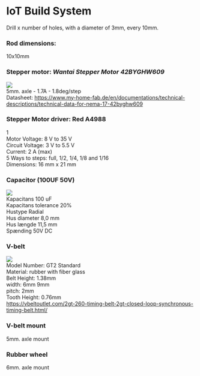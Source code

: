 # IoT Build System
Drill x number of holes, with a diameter of 3mm, every 10mm.

### Rod dimensions:
10x10mm 

### Stepper motor: *Wantai Stepper Motor 42BYGHW609*
![](https://www.my-home-fab.de/media/image/a9/58/49/x42BYGH609-dimensions.jpg.pagespeed.ic.m2-8Cp4AJ0.webp)
<br>
5mm. axle - 1.7A - 1.8deg/step <br>
Datasheet: https://www.my-home-fab.de/en/documentations/technical-descriptions/technical-data-for-nema-17-42byghw609


### Stepper Motor driver: Red A4988
1[](https://www.openimpulse.com/blog/wp-content/uploads/2017/03/Red-A4988-Stepper-Motor-Driver-3-300x300.jpg)
<br>
Motor Voltage: 8 V to 35 V <br>
Circuit Voltage: 3 V to 5.5 V <br>
Current: 2 A (max) <br>
5 Ways to steps: full, 1/2, 1/4, 1/8 and 1/16 <br>
Dimensions: 16 mm x 21 mm <br>

### Capacitor (100UF 50V)
![](https://justpiece.com/uploads/product/image/4227/electrolytic-capacitor-100uf-50v-5609.jpeg)
<br>
Kapacitans	100 uF <br>
Kapacitans tolerance	20% <br>
Hustype	Radial <br>
Hus diameter	8,0 mm <br>
Hus længde	11,5 mm <br>
Spænding	50V DC <br>

### V-belt
![](https://vbeltoutlet.com/wp-content/uploads/2017/07/2gt.jpg)
<br>
Model Number:  GT2 Standard <br>
Material:  rubber with fiber glass <br>
Belt Height: 1.38mm <br>
width:  6mm 9mm <br>
pitch:   2mm <br>
Tooth Height:   0.76mm <br>
https://vbeltoutlet.com/2gt-260-timing-belt-2gt-closed-loop-synchronous-timing-belt.html/


### V-belt mount
5mm. axle mount


### Rubber wheel
6mm. axle mount
